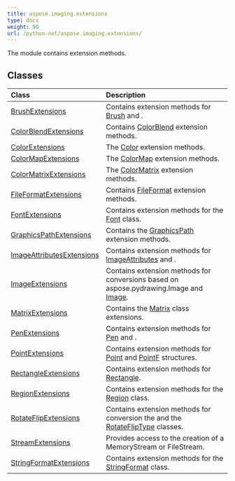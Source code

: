 ```yaml
---
title: aspose.imaging.extensions
type: docs
weight: 90
url: /python-net/aspose.imaging.extensions/
---
```



The module contains extension methods.

## **Classes**
| **Class** | **Description** |
| :- | :- |
| [BrushExtensions](/imaging/python-net/aspose.imaging.extensions/brushextensions/) | Contains extension methods for [Brush](/imaging/python-net/aspose.imaging/brush/) and . |
| [ColorBlendExtensions](/imaging/python-net/aspose.imaging.extensions/colorblendextensions/) | Contains [ColorBlend](/imaging/python-net/aspose.imaging/colorblend/) extension methods. |
| [ColorExtensions](/imaging/python-net/aspose.imaging.extensions/colorextensions/) | The [Color](/imaging/python-net/aspose.imaging/color/) extension methods. |
| [ColorMapExtensions](/imaging/python-net/aspose.imaging.extensions/colormapextensions/) | The [ColorMap](/imaging/python-net/aspose.imaging/colormap/) extension methods. |
| [ColorMatrixExtensions](/imaging/python-net/aspose.imaging.extensions/colormatrixextensions/) | The [ColorMatrix](/imaging/python-net/aspose.imaging/colormatrix/) extension methods. |
| [FileFormatExtensions](/imaging/python-net/aspose.imaging.extensions/fileformatextensions/) | Contains [FileFormat](/imaging/python-net/aspose.imaging/fileformat/) extension methods. |
| [FontExtensions](/imaging/python-net/aspose.imaging.extensions/fontextensions/) | Contains extension methods for the [Font](/imaging/python-net/aspose.imaging/font/) class. |
| [GraphicsPathExtensions](/imaging/python-net/aspose.imaging.extensions/graphicspathextensions/) | Contains the [GraphicsPath](/imaging/python-net/aspose.imaging/graphicspath/) extension methods. |
| [ImageAttributesExtensions](/imaging/python-net/aspose.imaging.extensions/imageattributesextensions/) | Contains extension methods for [ImageAttributes](/imaging/python-net/aspose.imaging/imageattributes/) and . |
| [ImageExtensions](/imaging/python-net/aspose.imaging.extensions/imageextensions/) | Contains extension methods for conversions based on aspose.pydrawing.Image and [Image](/imaging/python-net/aspose.imaging/image/). |
| [MatrixExtensions](/imaging/python-net/aspose.imaging.extensions/matrixextensions/) | Contains the [Matrix](/imaging/python-net/aspose.imaging/matrix/) class extensions. |
| [PenExtensions](/imaging/python-net/aspose.imaging.extensions/penextensions/) | Contains extension methods for [Pen](/imaging/python-net/aspose.imaging/pen/) and . |
| [PointExtensions](/imaging/python-net/aspose.imaging.extensions/pointextensions/) | Contains extension methods for [Point](/imaging/python-net/aspose.imaging/point/) and [PointF](/imaging/python-net/aspose.imaging/pointf/) structures. |
| [RectangleExtensions](/imaging/python-net/aspose.imaging.extensions/rectangleextensions/) | Contains extension methods for [Rectangle](/imaging/python-net/aspose.imaging/rectangle/). |
| [RegionExtensions](/imaging/python-net/aspose.imaging.extensions/regionextensions/) | Contains extension methods for the [Region](/imaging/python-net/aspose.imaging/region/) class. |
| [RotateFlipExtensions](/imaging/python-net/aspose.imaging.extensions/rotateflipextensions/) | Contains extension methods for conversion the  and the [RotateFlipType](/imaging/python-net/aspose.imaging/rotatefliptype/) classes. |
| [StreamExtensions](/imaging/python-net/aspose.imaging.extensions/streamextensions/) | Provides access to the creation of a MemoryStream or FileStream. |
| [StringFormatExtensions](/imaging/python-net/aspose.imaging.extensions/stringformatextensions/) | Contains extension methods for the [StringFormat](/imaging/python-net/aspose.imaging/stringformat/) class. |
